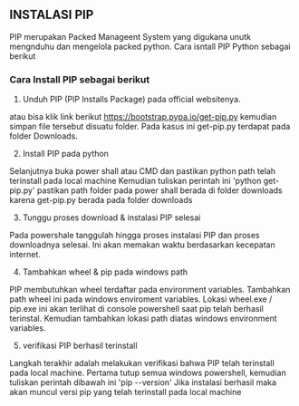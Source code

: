 ## INSTALASI PIP 

PIP merupakan Packed Manageent System yang digukana  unutk mengnduhu dan mengelola packed python. 
Cara isntall PIP Python sebagai berikut

### Cara Install PIP sebagai berikut

1. Unduh PIP (PIP Installs Package) pada official websitenya.

atau bisa klik link berikut https://bootstrap.pypa.io/get-pip.py
kemudian simpan file tersebut disuatu folder. Pada kasus ini get-pip.py terdapat pada folder 
Downloads.

2. Install PIP pada python

Selanjutnya buka power shall atau CMD dan pastikan python path telah terinstall pada local machine
Kemudian tuliskan perintah ini
'python get-pip.py'
pastikan path folder pada power shall berada di folder downloads karena get-pip.py berada pada folder downloads

3. Tunggu proses download & instalasi PIP selesai

Pada powershale tanggulah hingga proses instalasi PIP dan proses downloadnya selesai. 
Ini akan memakan waktu berdasarkan kecepatan internet. 

4. Tambahkan wheel & pip pada windows path

PIP membutuhkan wheel terdaftar pada environment variables. Tambahkan path wheel ini pada windows 
enviroment variables. Lokasi wheel.exe / pip.exe ini akan terlihat di console powershell saat pip 
telah berhasil terinstal.
Kemudian tambahkan lokasi path diatas windows environment variables. 

5. verifikasi PIP berhasil terinstall

Langkah terakhir adalah melakukan verifikasi bahwa PIP telah terinstall pada local machine.
Pertama tutup semua windows powershell, kemudian tuliskan perintah dibawah ini
'pip --version'
Jika instalasi berhasil maka akan muncul versi pip yang telah terinstall pada local machine 